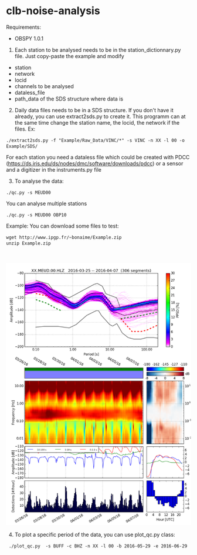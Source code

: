 # clb-noise-analysis

Requirements:
+ OBSPY 1.0.1

1) Each station to be analysed needs to be in the station_dictionnary.py file. Just copy-paste the example and modify
- station
- network
- locid
- channels to be analysed
- dataless_file
- path_data of the SDS structure where data is

2) Daily data files needs to be in a SDS structure. If you don't have it already, you can use extract2sds.py to create it. This programm can at the same time change the station name, the locid, the network if the files. 
Ex:
``` code
./extract2sds.py -f "Example/Raw_Data/VINC/*" -s VINC -n XX -l 00 -o Example/SDS/
````
For each station you need a dataless file which could be created with PDCC (https://ds.iris.edu/ds/nodes/dmc/software/downloads/pdcc)
or a sensor and a digitizer in the instruments.py file

3) To analyse the data:
``` code
./qc.py -s MEUD00
````
You can analyse multiple stations
``` code
./qc.py -s MEUD00 OBP10
````


Example:
You can download some files to test:
``` code
wget http://www.ipgp.fr/~bonaime/Example.zip
unzip Example.zip



```

![image](doc/XX.MEUD.00.HLZ.png)

4) To plot a specific period of the data, you can use plot_qc.py class:
``` code
 ./plot_qc.py  -s BUFF -c BHZ -n XX -l 00 -b 2016-05-29 -e 2016-06-29
``` 

